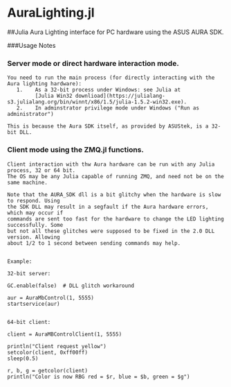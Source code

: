 # AuraLighting.jl

##Julia Aura Lighting interface for PC hardware using the ASUS AURA SDK.

###Usage Notes

### Server mode or direct hardware interaction mode.

    You need to run the main process (for directly interacting with the Aura lighting hardware):
       1.    As a 32-bit process under Windows: see Julia at 
             [Julia Win32 downlioad](https://julialang-s3.julialang.org/bin/winnt/x86/1.5/julia-1.5.2-win32.exe).
       2.    In adminstrator privilege mode under Windows ("Run as administrator")

    This is because the Aura SDK itself, as provided by ASUStek, is a 32-bit DLL.

### Client mode using the ZMQ.jl functions.

    Client interaction with thw Aura hardware can be run with any Julia process, 32 or 64 bit.
    The OS may be any Julia capable of running ZMQ, and need not be on the same machine.

    Note that the AURA_SDK dll is a bit glitchy when the hardware is slow to respond. Using
    the SDK DLL may result in a segfault if the Aura hardware errors, which may occur if
    commands are sent too fast for the hardware to change the LED lighting successfully. Some
    but not all these glitches were supposed to be fixed in the 2.0 DLL version. Allowing
    about 1/2 to 1 second between sending commands may help.


    Example:

    32-bit server:

    GC.enable(false)  # DLL glitch workaround

    aur = AuraMbControl(1, 5555)
    startservice(aur)


    64-bit client:

    client = AuraMBControlClient(1, 5555)

    println("Client request yellow")
    setcolor(client, 0xff00ff)
    sleep(0.5)

    r, b, g = getcolor(client)
    println("Color is now RBG red = $r, blue = $b, green = $g")

